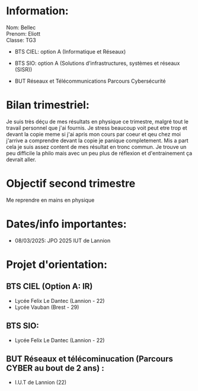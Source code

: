 # Information:

   Nom: Bellec  
   Prenom: Eliott  
   Classe: TG3

- BTS CIEL: option A (Informatique et Réseaux)  

- BTS SIO: option A (Solutions d’infrastructures, systèmes et réseaux (SISR))

- BUT Réseaux et Télécommunications Parcours Cybersécurité



# Bilan trimestriel:
Je suis très déçu de mes résultats en physique ce trimestre, malgré tout le travail personnel que j'ai fournis. Je stress beaucoup voit peut etre trop et devant la copie meme si j'ai apris mon cours par coeur et qeu chez moi j'arrive a comprendre devant la copie je panique completement. Mis a part cela je suis assez content de mes résultat en tronc commun. Je trouve un peu difficile la philo mais avec un peu plus de réflexion et d'entrainement ça devrait aller.

# Objectif second trimestre
Me reprendre en mains en physique

# Dates/info importantes:  
- 08/03/2025: JPO 2025 IUT de Lannion  

# Projet d'orientation:  

## BTS CIEL (Option A: IR)
- Lycée Felix Le Dantec (Lannion - 22)
- Lycée Vauban (Brest - 29)

## BTS SIO:
- Lycée Felix Le Dantec (Lannion - 22)   

## BUT Réseaux et télécominucation (Parcours CYBER au bout de 2 ans) :
- I.U.T de Lannion (22)  
